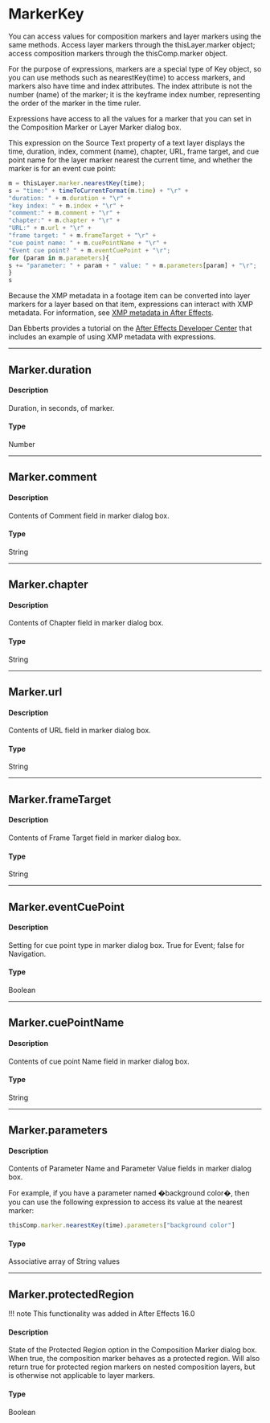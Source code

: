 # MarkerKey

You can access values for composition markers and layer markers using the same methods. Access layer markers through the thisLayer.marker object; access composition markers through the thisComp.marker object.

For the purpose of expressions, markers are a special type of Key object, so you can use methods such as nearestKey(time) to access markers, and markers also have time and index attributes. The index attribute is not the number (name) of the marker; it is the keyframe index number, representing the order of the marker in the time ruler.

Expressions have access to all the values for a marker that you can set in the Composition Marker or Layer Marker dialog box.

This expression on the Source Text property of a text layer displays the time, duration, index, comment (name), chapter, URL, frame target, and cue point name for the layer marker nearest the current time, and whether the marker is for an event cue point:

```js
m = thisLayer.marker.nearestKey(time);
s = "time:" + timeToCurrentFormat(m.time) + "\r" +
"duration: " + m.duration + "\r" +
"key index: " + m.index + "\r" +
"comment:" + m.comment + "\r" +
"chapter:" + m.chapter + "\r" +
"URL:" + m.url + "\r" +
"frame target: " + m.frameTarget + "\r" +
"cue point name: " + m.cuePointName + "\r" +
"Event cue point? " + m.eventCuePoint + "\r";
for (param in m.parameters){
s += "parameter: " + param + " value: " + m.parameters[param] + "\r";
}
s
```

Because the XMP metadata in a footage item can be converted into layer markers for a layer based on that item, expressions can interact with XMP metadata. For information, see [XMP metadata in After Effects](https://helpx.adobe.com/after-effects/using/xmp-metadata.html#xmp_metadata_in_after_effects).

Dan Ebberts provides a tutorial on the [After Effects Developer Center](http://www.adobe.com/devnet/aftereffects/) that includes an example of using XMP metadata with expressions.

---

## Marker.duration

#### Description

Duration, in seconds, of marker.

#### Type

Number

---

## Marker.comment

#### Description

Contents of Comment field in marker dialog box.

#### Type

String

---

## Marker.chapter

#### Description

Contents of Chapter field in marker dialog box.

#### Type

String

---

## Marker.url

#### Description

Contents of URL field in marker dialog box.

#### Type

String

---

## Marker.frameTarget

#### Description

Contents of Frame Target field in marker dialog box.

#### Type

String

---

## Marker.eventCuePoint

#### Description

Setting for cue point type in marker dialog box. True for Event; false for Navigation.

#### Type

Boolean

---

## Marker.cuePointName

#### Description

Contents of cue point Name field in marker dialog box.

#### Type

String

---

## Marker.parameters

#### Description

Contents of Parameter Name and Parameter Value fields in marker dialog box.

For example, if you have a parameter named �background color�, then you can use the following expression to access its value at the nearest marker:

```js
thisComp.marker.nearestKey(time).parameters["background color"]
```

#### Type

Associative array of String values

---

## Marker.protectedRegion

!!! note
    This functionality was added in After Effects 16.0

#### Description

State of the Protected Region option in the Composition Marker dialog box. When true, the composition marker behaves as a protected region. Will also return true for protected region markers on nested composition layers, but is otherwise not applicable to layer markers.

#### Type

Boolean
